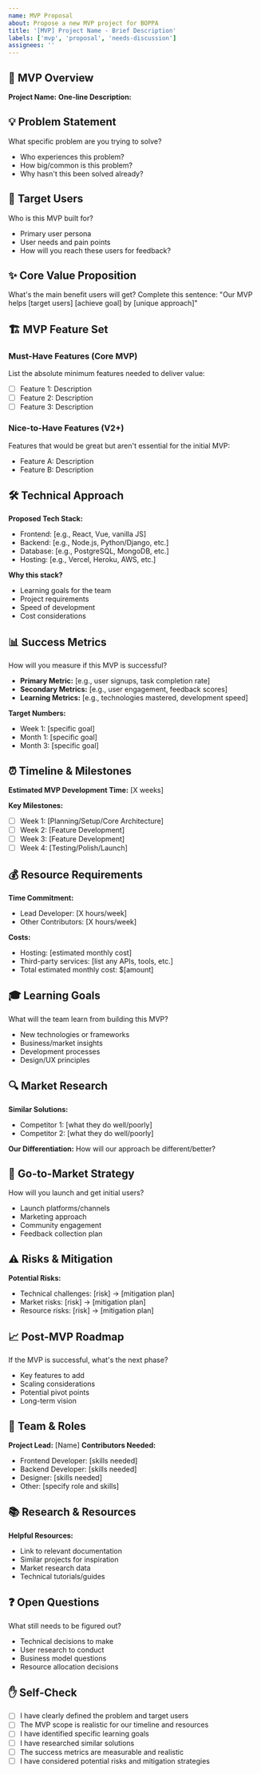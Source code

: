 ```yaml
---
name: MVP Proposal
about: Propose a new MVP project for BOPPA
title: '[MVP] Project Name - Brief Description'
labels: ['mvp', 'proposal', 'needs-discussion']
assignees: ''
---
```


## 🎯 MVP Overview

**Project Name:**
**One-line Description:**

## 💡 Problem Statement

What specific problem are you trying to solve?

- Who experiences this problem?
- How big/common is this problem?
- Why hasn't this been solved already?

## 👥 Target Users

Who is this MVP built for?

- Primary user persona
- User needs and pain points
- How will you reach these users for feedback?

## ✨ Core Value Proposition

What's the main benefit users will get? Complete this sentence:
"Our MVP helps [target users] [achieve goal] by [unique approach]"

## 🏗️ MVP Feature Set

### Must-Have Features (Core MVP)

List the absolute minimum features needed to deliver value:

- [ ] Feature 1: Description
- [ ] Feature 2: Description
- [ ] Feature 3: Description

### Nice-to-Have Features (V2+)

Features that would be great but aren't essential for the initial MVP:

- Feature A: Description
- Feature B: Description

## 🛠️ Technical Approach

**Proposed Tech Stack:**

- Frontend: [e.g., React, Vue, vanilla JS]
- Backend: [e.g., Node.js, Python/Django, etc.]
- Database: [e.g., PostgreSQL, MongoDB, etc.]
- Hosting: [e.g., Vercel, Heroku, AWS, etc.]

**Why this stack?**

- Learning goals for the team
- Project requirements
- Speed of development
- Cost considerations

## 📊 Success Metrics

How will you measure if this MVP is successful?

- **Primary Metric:** [e.g., user signups, task completion rate]
- **Secondary Metrics:** [e.g., user engagement, feedback scores]
- **Learning Metrics:** [e.g., technologies mastered, development speed]

**Target Numbers:**

- Week 1: [specific goal]
- Month 1: [specific goal]
- Month 3: [specific goal]

## ⏰ Timeline & Milestones

**Estimated MVP Development Time:** [X weeks]

**Key Milestones:**

- [ ] Week 1: [Planning/Setup/Core Architecture]
- [ ] Week 2: [Feature Development]
- [ ] Week 3: [Feature Development]
- [ ] Week 4: [Testing/Polish/Launch]

## 💰 Resource Requirements

**Time Commitment:**

- Lead Developer: [X hours/week]
- Other Contributors: [X hours/week]

**Costs:**

- Hosting: [estimated monthly cost]
- Third-party services: [list any APIs, tools, etc.]
- Total estimated monthly cost: $[amount]

## 🎓 Learning Goals

What will the team learn from building this MVP?

- New technologies or frameworks
- Business/market insights
- Development processes
- Design/UX principles

## 🔍 Market Research

**Similar Solutions:**

- Competitor 1: [what they do well/poorly]
- Competitor 2: [what they do well/poorly]

**Our Differentiation:**
How will our approach be different/better?

## 🚀 Go-to-Market Strategy

How will you launch and get initial users?

- Launch platforms/channels
- Marketing approach
- Community engagement
- Feedback collection plan

## ⚠️ Risks & Mitigation

**Potential Risks:**

- Technical challenges: [risk] → [mitigation plan]
- Market risks: [risk] → [mitigation plan]
- Resource risks: [risk] → [mitigation plan]

## 📈 Post-MVP Roadmap

If the MVP is successful, what's the next phase?

- Key features to add
- Scaling considerations
- Potential pivot points
- Long-term vision

## 🤝 Team & Roles

**Project Lead:** [Name]
**Contributors Needed:**

- Frontend Developer: [skills needed]
- Backend Developer: [skills needed]
- Designer: [skills needed]
- Other: [specify role and skills]

## 📚 Research & Resources

**Helpful Resources:**

- Link to relevant documentation
- Similar projects for inspiration
- Market research data
- Technical tutorials/guides

## ❓ Open Questions

What still needs to be figured out?

- Technical decisions to make
- User research to conduct
- Business model questions
- Resource allocation decisions

## ✋ Self-Check

- [ ] I have clearly defined the problem and target users
- [ ] The MVP scope is realistic for our timeline and resources
- [ ] I have identified specific learning goals
- [ ] I have researched similar solutions
- [ ] The success metrics are measurable and realistic
- [ ] I have considered potential risks and mitigation strategies
